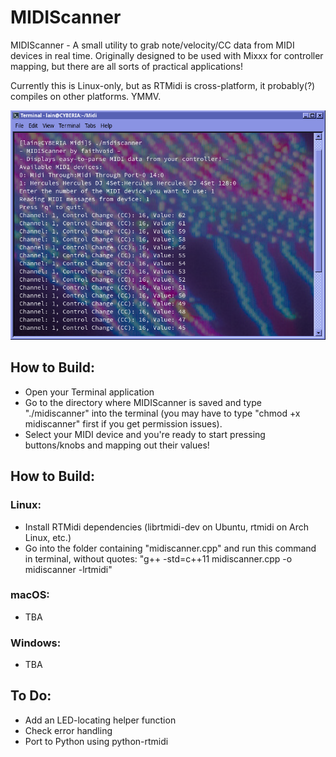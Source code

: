 # MIDIScanner

MIDIScanner - A small utility to grab note/velocity/CC data from MIDI devices in real time. Originally designed to be used with Mixxx for controller mapping, but there are all sorts of practical applications!

Currently this is Linux-only, but as RTMidi is cross-platform, it probably(?) compiles on other platforms. YMMV. 

![](screenshot.png)

## How to Build:
- Open your Terminal application
- Go to the directory where MIDIScanner is saved and type "./midiscanner" into the terminal (you may have to type "chmod +x midiscanner" first if you get permission issues).
- Select your MIDI device and you're ready to start pressing buttons/knobs and mapping out their values!

## How to Build:
### Linux:
- Install RTMidi dependencies (librtmidi-dev on Ubuntu, rtmidi on Arch Linux, etc.)
- Go into the folder containing "midiscanner.cpp" and run this command in terminal, without quotes: "g++ -std=c++11 midiscanner.cpp -o midiscanner -lrtmidi"

### macOS:
- TBA

### Windows:
- TBA

## To Do:
- Add an LED-locating helper function
- Check error handling
- Port to Python using python-rtmidi
